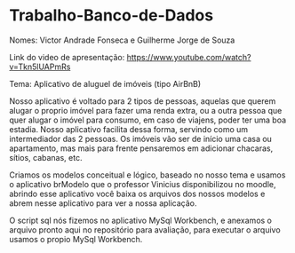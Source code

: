 # Trabalho-Banco-de-Dados

Nomes: Victor Andrade Fonseca e Guilherme Jorge de Souza

Link do video de apresentação: https://www.youtube.com/watch?v=Tkn5lUAPmRs

Tema: Aplicativo de aluguel de imóveis (tipo AirBnB)

Nosso aplicativo é voltado para 2 tipos de pessoas, aquelas que querem alugar o proprio imóvel para fazer uma renda extra, ou a outra pessoa que quer alugar o imóvel para consumo, em caso de viajens, poder ter uma boa estadia. Nosso aplicativo facilita dessa forma, servindo como um intermediador das 2 pessoas. Os imóveis vão ser de início uma casa ou apartamento, mas mais para frente pensaremos em adicionar chacaras, sítios, cabanas, etc.

Criamos os modelos conceitual e lógico, baseado no nosso tema e usamos o aplicativo brModelo que o professor Vinicius disponibilizou no moodle, abrindo esse aplicativo você baixa os arquivos dos nossos modelos e abrem nesse aplicativo para ver a nossa aplicação.

O script sql nós fizemos no aplicativo MySql Workbench, e anexamos o arquivo pronto aqui no repositório para avaliação, para executar o arquivo usamos o propio MySql Workbench.
